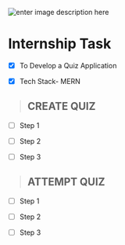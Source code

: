 
![enter image description here](https://illumnus.com/wp-content/uploads/2018/12/logo-horizontal.png)

# Internship Task

  

-  [x] To Develop a Quiz Application

-  [x] Tech Stack- MERN

  

> ##  CREATE QUIZ

- [ ] Step 1

- [ ] Step 2

- [ ] Step 3

> ## ATTEMPT QUIZ

  

- [ ] Step 1

- [ ] Step 2

- [ ] Step 3